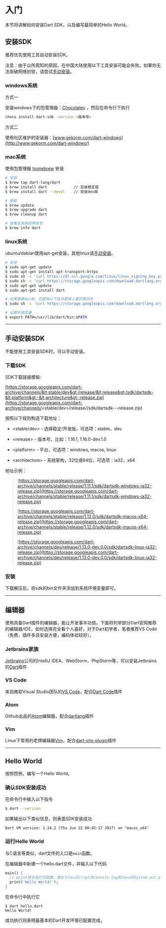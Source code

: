 # 入门

本节将讲解如何安装Dart SDK，以及编写最简单的Hello World。

## 安装SDK

推荐优先使用工具自动安装SDK。

注意：由于众所周知的原因，在中国大陆使用以下工具安装可能会失败。如果你无法突破网络封锁，请尝试[手动安装](#手动安装sdk)。

### windows系统

方式一

安装windows下的包管理器：[Chocolatey](https://chocolatey.org/) ，然后在命令行下执行

```bash
choco install dart-sdk -version <版本号>
```

方式二

使用社区维护的安装器：[www.gekorm.com/dart-windows](http://www.gekorm.com/dart-windows/)

### mac系统

使用包管理器 [homebrew](https://brew.sh/) 安装

```bash
# 安装
$ brew tap dart-lang/dart
$ brew install dart            // 安装稳定版
$ brew install dart --devel    // 安装dev版

# 更新
$ brew update
$ brew upgrade dart
$ brew cleanup dart

# 查看安装路径等信息
$ brew info dart
```

### linux系统

ubuntu/debian使用apt-get安装，其他linux请[手动安装](/intro/manual.md)。

```bash
# 安装
$ sudo apt-get update
$ sudo apt-get install apt-transport-https
$ sudo sh -c 'curl https://dl-ssl.google.com/linux/linux_signing_key.pub | apt-key add -'
$ sudo sh -c 'curl https://storage.googleapis.com/download.dartlang.org/linux/debian/dart_stable.list > /etc/apt/sources.list.d/dart_stable.list'
$ sudo apt-get update
$ sudo apt-get install dart

# 如果需要dev版，则使用以下指令替换上面的第四步
$ sudo sh -c 'curl https://storage.googleapis.com/download.dartlang.org/linux/debian/dart_unstable.list > /etc/apt/sources.list.d/dart_unstable.list'

# 设置环境变量
$ export PATH=/usr/lib/dart/bin:$PATH
```

---

## 手动安装SDK

不能使用工具安装SDK时，可以手动安装。

### 下载SDK

SDK下载链接模板:

[https://storage.googleapis.com/dart-archive/channels/&lt;stable/dev&gt;/release/&lt;release&gt;/sdk/dartsdk-&lt;platform&gt;-&lt;architecture&gt;-release.zip](https://storage.googleapis.com/dart-archive/channels/<stable/dev>/release/<release>/sdk/dartsdk-<platform>-<architecture>-release.zip)

按照以下规则构造下载地址：

* &lt;stable/dev&gt; - 选择稳定/开发版，可选项：stable，dev

* &lt;release&gt; - 版本号，比如：1.16.1, 1.16.0-dev.1.0

* &lt;platform&gt; - 平台，可选项：windows, macos, linux

* &lt;architecture&gt; - 系统架构，32位或64位，可选项：ia32，x64

地址示例：

> [https://storage.googleapis.com/dart-archive/channels/stable/release/1.11.1/sdk/dartsdk-windows-ia32-release.zip](https://storage.googleapis.com/dart-archive/channels/stable/release/1.11.1/sdk/dartsdk-windows-ia32-release.zip)
>
> [https://storage.googleapis.com/dart-archive/channels/stable/release/1.12.0/sdk/dartsdk-macos-x64-release.zip](https://storage.googleapis.com/dart-archive/channels/stable/release/1.12.0/sdk/dartsdk-macos-x64-release.zip)
>
> [https://storage.googleapis.com/dart-archive/channels/dev/release/1.13.0-dev.0.0/sdk/dartsdk-linux-ia32-release.zip](https://storage.googleapis.com/dart-archive/channels/dev/release/1.13.0-dev.0.0/sdk/dartsdk-linux-ia32-release.zip)

### 安装

下载解压后，将sdk的bin文件夹添加到系统环境变量即可。

---

## 编辑器

使用具备Dart插件的编辑器，能让开发事半功倍。下面将列举部分Dart官网推荐的编辑器/IDE，如何选择完全看个人喜好，对于Dart初学者，笔者推荐VS Code（免费，插件多且安装方便，编码体验较好）。

### Jetbrains家族

[Jetbrains](https://www.jetbrains.com/)公司的IntelliJ IDEA、WebStorm、PhpStorm等，可以安装Jetbrains的[Dart](https://plugins.jetbrains.com/plugin/6351-dart)插件

### VS Code

来自微软Visual Studio团队的[VS Code](https://code.visualstudio.com/)，配合[Dart Code](https://marketplace.visualstudio.com/items?itemName=DanTup.dart-code)插件

### Atom

Github出品的[Atom](https://atom.io/)编辑器，配合[dartlang](https://github.com/dart-atom/dartlang/)插件

### Vim

Linux下常用的老牌编辑器[Vim](http://www.vim.org/)，配合[dart-vim-plugin](https://github.com/dart-lang/dart-vim-plugin)插件

---

## Hello World

按照惯例，编写一个Hello World。

### 确认SDK安装成功

在命令行中输入以下指令

```bash
$ dart --version
```

如果输出以下类似信息，则表面SDK安装成功

```
Dart VM version: 1.24.2 (Thu Jun 22 08:42:17 2017) on "macos_x64"
```

### 运行Hello World

与C语言等类似，dart文件的入口是`main`函数。

在编辑器中新建一个hello.dart文件，并输入以下代码

```dart
main() {
  // print是全局打印函数，类似于JavaScript的console.log和Java的System.out.print
  print('Hello World!');
}
```

在命令行中执行它

```
$ dart hello.dart
Hello World!
```

成功执行则表明最基本的Dart开发环境已配置完成。

